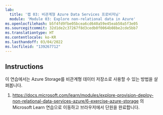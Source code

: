 ```yaml
---
lab:
  title: '랩 03: 비관계형 Azure Data Services 프로비저닝'
  module: 'Module 03: Explore non-relational data in Azure'
ms.openlocfilehash: b5f4fd9fbe05bcea6cd640a59e45eab50a5f3e05
ms.sourcegitcommit: 32d1de2c37267f8d3cedb0f0064b08be2cde5bb7
ms.translationtype: HT
ms.contentlocale: ko-KR
ms.lasthandoff: 03/04/2022
ms.locfileid: "139267712"
---
```

## <a name="instructions"></a>Instructions
이 연습에서는 Azure Storage를 비관계형 데이터 저장소로 사용할 수 있는 방법을 살펴봅니다.

1.  https://docs.microsoft.com/learn/modules/explore-provision-deploy-non-relational-data-services-azure/6-exercise-azure-storage 의 Microsoft Learn 연습으로 이동하고 브라우저에서 단원을 완료합니다. 
